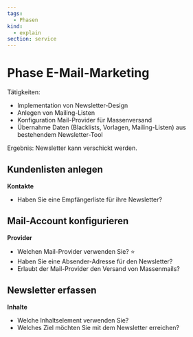 ```yaml
---
tags:
  - Phasen
kind:
  - explain
section: service
---
```

# Phase E-Mail-Marketing

Tätigkeiten:

* Implementation von Newsletter-Design
* Anlegen von Mailing-Listen
* Konfiguration Mail-Provider für Massenversand
* Übernahme Daten (Blacklists, Vorlagen, Mailing-Listen) aus bestehendem Newsletter-Tool

Ergebnis: Newsletter kann verschickt werden.

## Kundenlisten anlegen

**Kontakte**

* Haben Sie eine Empfängerliste für ihre Newsletter?

## Mail-Account konfigurieren

**Provider**

* Welchen Mail-Provider verwenden Sie? ⭐
* Haben Sie eine Absender-Adresse für den Newsletter?
* Erlaubt der Mail-Provider den Versand von Massenmails?

## Newsletter erfassen

**Inhalte**

* Welche Inhaltselement verwenden Sie?
* Welches Ziel möchten Sie mit dem Newsletter erreichen?